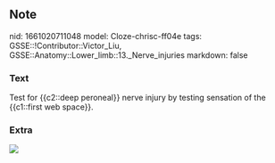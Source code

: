 ## Note
nid: 1661020711048
model: Cloze-chrisc-ff04e
tags: GSSE::!Contributor::Victor_Liu, GSSE::Anatomy::Lower_limb::13._Nerve_injuries
markdown: false

### Text
<div>
  Test for {{c2::deep peroneal}} nerve injury by testing sensation
  of the {{c1::first web space}}.
</div>

### Extra
<img src="paste-cb9ff56d287026414790976e7c9aed7f19a3dcef.jpg">
